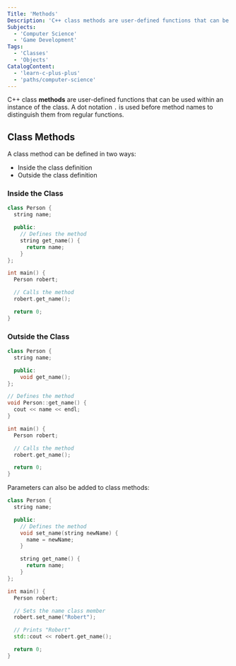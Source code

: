 ```yaml
---
Title: 'Methods'
Description: 'C++ class methods are user-defined functions that can be used within an instance of the class. A dot notation is used before method names to distinguish them from regular functions.'
Subjects:
  - 'Computer Science'
  - 'Game Development'
Tags:
  - 'Classes'
  - 'Objects'
CatalogContent:
  - 'learn-c-plus-plus'
  - 'paths/computer-science'
---
```


C++ class **methods** are user-defined functions that can be used within an instance of the class. A dot notation `.` is used before method names to distinguish them from regular functions.

## Class Methods

A class method can be defined in two ways:

- Inside the class definition
- Outside the class definition

### Inside the Class

```cpp
class Person {
  string name;

  public:
    // Defines the method
    string get_name() {
      return name;
    }
};

int main() {
  Person robert;

  // Calls the method
  robert.get_name();

  return 0;
}
```

### Outside the Class

```cpp
class Person {
  string name;

  public:
    void get_name();
};

// Defines the method
void Person::get_name() {
  cout << name << endl;
}

int main() {
  Person robert;

  // Calls the method
  robert.get_name();

  return 0;
}
```

Parameters can also be added to class methods:

```cpp
class Person {
  string name;

  public:
    // Defines the method
    void set_name(string newName) {
      name = newName;
    }

    string get_name() {
      return name;
    }
};

int main() {
  Person robert;

  // Sets the name class member
  robert.set_name("Robert");

  // Prints "Robert"
  std::cout << robert.get_name();

  return 0;
}
```
